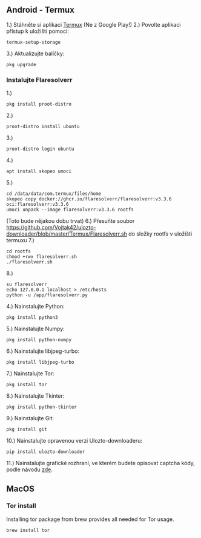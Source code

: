 ## Android - Termux

1.) Stáhněte si aplikaci [Termux](https://termux.com/) (Ne z Google Play!)
2.) Povolte aplikaci přístup k uložišti pomocí:
```shell
termux-setup-storage
```
3.) Aktualizujte balíčky:
```shell
pkg upgrade
```
### Instalujte Flaresolverr
1.) 
```
pkg install proot-distro
```
2.)
```
proot-distro install ubuntu
```
3.)
```
proot-distro login ubuntu
```
4.)
```
apt install skopeo umoci
```
5.)
```
cd /data/data/com.termux/files/home
skopeo copy docker://ghcr.io/flaresolverr/flaresolverr:v3.3.6 oci:flaresolverr:v3.3.6
umoci unpack --image flaresolverr:v3.3.6 rootfs
```
(Toto bude nějakou dobu trvat)
6.) Přesuňte soubor https://github.com/Vojtak42/ulozto-downloader/blob/master/Termux/Flaresolverr.sh do složky rootfs v uložišti termuxu
7.) 
```
cd rootfs
chmod +rwx flaresolverr.sh
./flaresolverr.sh
```
8.)
```
su flaresolverr
echo 127.0.0.1 localhost > /etc/hosts
python -u /app/flaresolverr.py
```

4.) Nainstalujte Python:
```shell
pkg install python3
```
5.) Nainstalujte Numpy:
```shell
pkg install python-numpy
```
6.) Nainstalujte libjpeg-turbo:
```shell
pkg install libjpeg-turbo
```
7.) Nainstalujte Tor:
```shell
pkg install tor
```
8.) Nainstalujte Tkinter:
```shell
pkg install python-tkinter
```
9.) Nainstalujte Git:
```shell
pkg install git
```
10.) Nainstalujte opravenou verzi Ulozto-downloaderu:
```shell
pip install ulozto-downloader
```
11.) Nainstalujte grafické rozhraní, ve kterém budete opisovat captcha kódy, podle návodu [zde](https://wiki.termux.com/wiki/Graphical_Environment).

## MacOS

### Tor install
Installing tor package from brew provides all needed for Tor usage.
```shell
brew install tor
```
